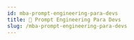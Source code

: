 ```yaml
---
id: mba-prompt-engineering-para-devs
title: 🤖 Prompt Engineering Para Devs
slug: /mba-prompt-engineering-para-devs
---
```


